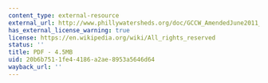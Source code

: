 ```yaml
---
content_type: external-resource
external_url: http://www.phillywatersheds.org/doc/GCCW_AmendedJune2011_LOWRES-web.pdf
has_external_license_warning: true
license: https://en.wikipedia.org/wiki/All_rights_reserved
status: ''
title: PDF - 4.5MB
uid: 20b6b751-1fe4-4186-a2ae-8953a5646d64
wayback_url: ''
---
```

